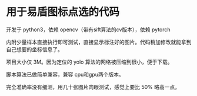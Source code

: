 # 用于易盾图标点选的代码

开发于 python3，依赖 opencv（带有sift算法的cv版本），依赖 pytorch

内附少量样本直接执行即可测试，直接显示标注好的图片。代码稍加修改就能拿到自己想要的坐标信息了。

项目大小仅 3M。因为定位的 yolo 算法的网络被压缩到很小，便于下载。

脚本算法已做简单兼容，兼容 cpu和gpu两个版本。

完全准确率没有细测，用几十张图片肉眼测试，感觉上要比 50% 略高一点。